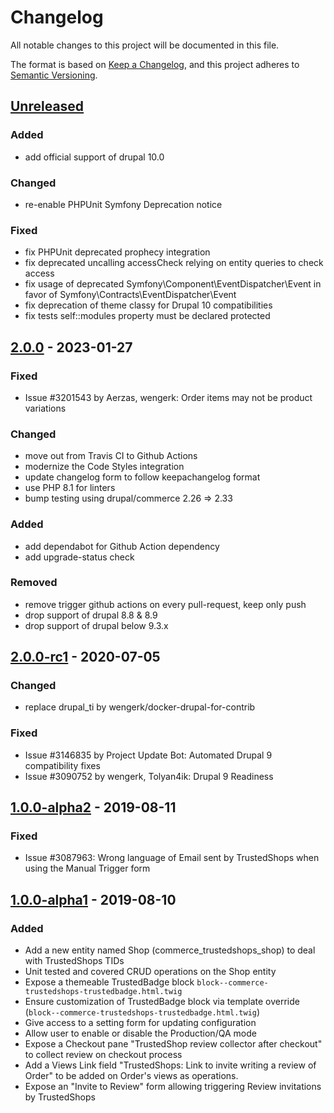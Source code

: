 # Changelog
All notable changes to this project will be documented in this file.

The format is based on [Keep a Changelog](https://keepachangelog.com/en/1.0.0/),
and this project adheres to [Semantic Versioning](https://semver.org/spec/v2.0.0.html).

## [Unreleased]
### Added
- add official support of drupal 10.0

### Changed
- re-enable PHPUnit Symfony Deprecation notice

### Fixed
- fix PHPUnit deprecated prophecy integration
- fix deprecated uncalling accessCheck relying on entity queries to check access
- fix usage of deprecated Symfony\Component\EventDispatcher\Event in favor of Symfony\Contracts\EventDispatcher\Event
- fix deprecation of theme classy for Drupal 10 compatibilities
- fix tests self::modules property must be declared protected

## [2.0.0] - 2023-01-27
### Fixed
- Issue #3201543 by Aerzas, wengerk: Order items may not be product variations

### Changed
- move out from Travis CI to Github Actions
- modernize the Code Styles integration
- update changelog form to follow keepachangelog format
- use PHP 8.1 for linters
- bump testing using drupal/commerce 2.26 => 2.33

### Added
- add dependabot for Github Action dependency
- add upgrade-status check

### Removed
- remove trigger github actions on every pull-request, keep only push
- drop support of drupal 8.8 & 8.9
- drop support of drupal below 9.3.x

## [2.0.0-rc1] - 2020-07-05
### Changed
- replace drupal_ti by wengerk/docker-drupal-for-contrib

### Fixed
- Issue #3146835 by Project Update Bot: Automated Drupal 9 compatibility fixes
- Issue #3090752 by wengerk, Tolyan4ik: Drupal 9 Readiness

## [1.0.0-alpha2] - 2019-08-11
### Fixed
- Issue #3087963: Wrong language of Email sent by TrustedShops when using the Manual Trigger form

## [1.0.0-alpha1] - 2019-08-10
### Added
- Add a new entity named Shop (commerce_trustedshops_shop) to deal with TrustedShops TIDs
- Unit tested and covered CRUD operations on the Shop entity
- Expose a themeable TrustedBadge block `block--commerce-trustedshops-trustedbadge.html.twig`
- Ensure customization of TrustedBadge block via template override (`block--commerce-trustedshops-trustedbadge.html.twig`)
- Give access to a setting form for updating configuration
- Allow user to enable or disable the Production/QA mode
- Expose a Checkout pane "TrustedShop review collector after checkout" to collect review on checkout process
- Add a Views Link field "TrustedShops: Link to invite writing a review of Order" to be added on Order's views as operations.
- Expose an "Invite to Review" form allowing triggering Review invitations by TrustedShops

[Unreleased]: https://github.com/antistatique/drupal-commerce-trustedshops/compare/8.x-2.0...HEAD
[2.0.0]: https://github.com/antistatique/drupal-commerce-trustedshops/compare/8.x-2.0-rc1...8.x-2.0
[2.0.0-rc1]: https://github.com/antistatique/drupal-commerce-trustedshops/compare/8.x-1.0-alpha2...8.x-2.0-rc1
[1.0.0-alpha2]: https://github.com/antistatique/drupal-commerce-trustedshops/compare/8.x-1.0-alpha1...8.x-1.0-alpha2
[1.0.0-alpha1]: https://github.com/antistatique/drupal-commerce-trustedshops/releases/tag/8.x-1.0-alpha1

